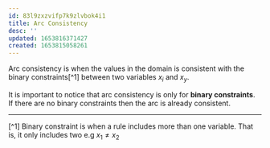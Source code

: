 ```yaml
---
id: 83l9zxzvifp7k9zlvbok4i1
title: Arc Consistency
desc: ''
updated: 1653816371427
created: 1653815058261
---
```

Arc consistency is when the values in the domain is consistent with the binary constraints[^1] between two variables $x_i$ and $x_y$. 

It is important to notice that arc consistency is only for **binary constraints**. If there are no binary constraints then the arc is already consistent.

---
[^1] Binary constraint is when a rule includes more than one variable. That is, it only includes two e.g $x_1 \neq x_2$